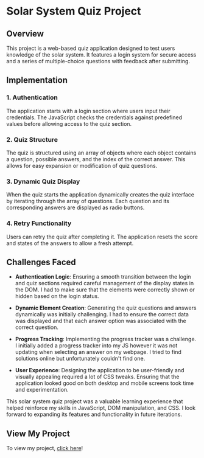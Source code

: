 # Solar System Quiz Project

## Overview
This project is a web-based quiz application designed to test users knowledge of the solar system. It features a login system for secure access and a series of multiple-choice questions with feedback after submitting. 

## Implementation

### 1. Authentication
The application starts with a login section where users input their credentials. The JavaScript checks the credentials against predefined values before allowing access to the quiz section.

### 2. Quiz Structure
The quiz is structured using an array of objects where each object contains a question, possible answers, and the index of the correct answer. This allows for easy expansion or modification of quiz questions.

### 3. Dynamic Quiz Display
When the quiz starts the application dynamically creates the quiz interface by iterating through the array of questions. Each question and its corresponding answers are displayed as radio buttons.

### 4. Retry Functionality
Users can retry the quiz after completing it. The application resets the score and states of the answers to allow a fresh attempt.

## Challenges Faced

- **Authentication Logic**: Ensuring a smooth transition between the login and quiz sections required careful management of the display states in the DOM. I had to make sure that the elements were correctly shown or hidden based on the login status.

- **Dynamic Element Creation**: Generating the quiz questions and answers dynamically was initially challenging. I had to ensure the correct data was displayed and that each answer option was associated with the correct question.

- **Progress Tracking**: Implementing the progress tracker was a challenge. I initially added a progress tracker into my JS however it was not updating when selecting an answer on my webpage. I tried to find solutions online but unfortunately couldn't find one.

- **User Experience**: Designing the application to be user-friendly and visually appealing required a lot of CSS tweaks. Ensuring that the application looked good on both desktop and mobile screens took time and experimentation.

This solar system quiz project was a valuable learning experience that helped reinforce my skills in JavaScript, DOM manipulation, and CSS. I look forward to expanding its features and functionality in future iterations.

## View My Project

To view my project, [click here](https://brendandindialsece.github.io/assignment3/)!
